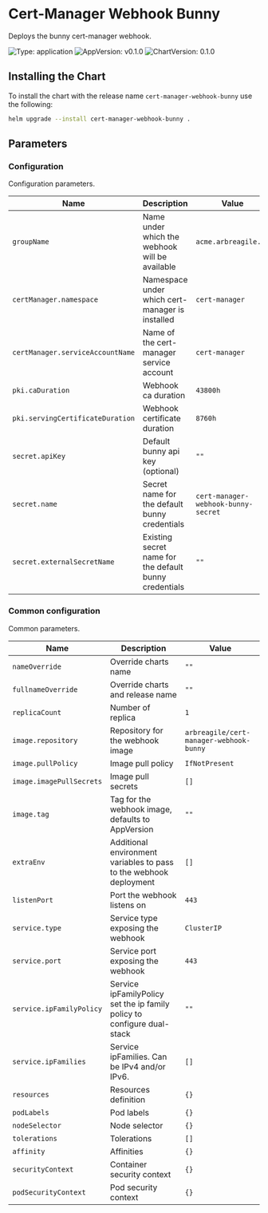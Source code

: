 # Cert-Manager Webhook Bunny

Deploys the bunny cert-manager webhook.

![Type: application](https://img.shields.io/badge/Type-application-informational?style=flat-square) ![AppVersion: v0.1.0](https://img.shields.io/badge/AppVersion-v0.1.0-informational?style=flat-square) ![ChartVersion: 0.1.0](https://img.shields.io/badge/ChartVersion-0.1.0-informational?style=flat-square)

## Installing the Chart

To install the chart with the release name `cert-manager-webhook-bunny` use the following:

```sh
helm upgrade --install cert-manager-webhook-bunny .
```

## Parameters

### Configuration

Configuration parameters.

| Name                             | Description                                               | Value                               |
| -------------------------------- | --------------------------------------------------------- | ------------------------------------|
| `groupName`                      | Name under which the webhook will be available            | `acme.arbreagile.eu`                |
| `certManager.namespace`          | Namespace under which cert-manager is installed           | `cert-manager`                      |
| `certManager.serviceAccountName` | Name of the cert-manager service account                  | `cert-manager`                      |
| `pki.caDuration`                 | Webhook ca duration                                       | `43800h`                            |
| `pki.servingCertificateDuration` | Webhook certificate duration                              | `8760h`                             |
| `secret.apiKey`                  | Default bunny api key (optional)                          | `""`                                |
| `secret.name`                    | Secret name for the default bunny credentials             | `cert-manager-webhook-bunny-secret` |
| `secret.externalSecretName`      | Existing secret name for the default bunny credentials    | `""`                                |


### Common configuration

Common parameters.

| Name                     | Description                                                             | Value                                    |
| ------------------------ | ----------------------------------------------------------------------- | ---------------------------------------- |
| `nameOverride`           | Override charts name                                                    | `""`                                     |
| `fullnameOverride`       | Override charts and release name                                        | `""`                                     |
| `replicaCount`           | Number of replica                                                       | `1`                                      |
| `image.repository`       | Repository for the webhook image                                        | `arbreagile/cert-manager-webhook-bunny`  |
| `image.pullPolicy`       | Image pull policy                                                       | `IfNotPresent`                           |
| `image.imagePullSecrets` | Image pull secrets                                                      | `[]`                                     |
| `image.tag`              | Tag for the webhook image, defaults to AppVersion                       | `""`                                     |
| `extraEnv`               | Additional environment variables to pass to the webhook deployment      | `[]`                                     |
| `listenPort`             | Port the webhook listens on                                             | `443`                                    |
| `service.type`           | Service type exposing the webhook                                       | `ClusterIP`                              |
| `service.port`           | Service port exposing the webhook                                       | `443`                                    |
| `service.ipFamilyPolicy` | Service ipFamilyPolicy set the ip family policy to configure dual-stack | `""`                                     |
| `service.ipFamilies`     | Service ipFamilies. Can be IPv4 and/or IPv6.                            | `[]`                                     |
| `resources`              | Resources definition                                                    | `{}`                                     |
| `podLabels`              | Pod labels                                                              | `{}`                                     |
| `nodeSelector`           | Node selector                                                           | `{}`                                     |
| `tolerations`            | Tolerations                                                             | `[]`                                     |
| `affinity`               | Affinities                                                              | `{}`                                     |
| `securityContext`        | Container security context                                              | `{}`                                     |
| `podSecurityContext`     | Pod security context                                                    | `{}`                                     |
